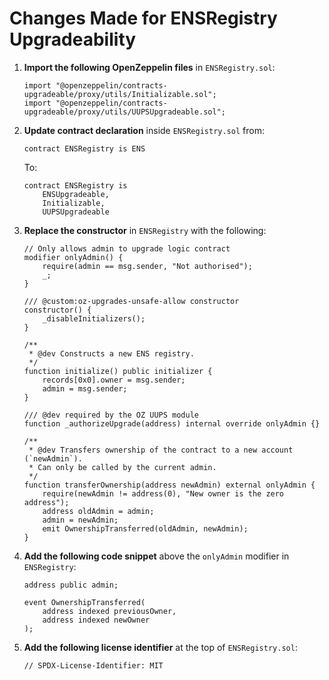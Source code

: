 # Changes Made for ENSRegistry Upgradeability

1. **Import the following OpenZeppelin files** in `ENSRegistry.sol`:

   ```solidity
   import "@openzeppelin/contracts-upgradeable/proxy/utils/Initializable.sol";
   import "@openzeppelin/contracts-upgradeable/proxy/utils/UUPSUpgradeable.sol";
   ```

2. **Update contract declaration** inside `ENSRegistry.sol` from:

   ```solidity
   contract ENSRegistry is ENS
   ```

   To:

   ```solidity
   contract ENSRegistry is
       ENSUpgradeable,
       Initializable,
       UUPSUpgradeable
   ```

3. **Replace the constructor** in `ENSRegistry` with the following:

   ```solidity
   // Only allows admin to upgrade logic contract
   modifier onlyAdmin() {
       require(admin == msg.sender, "Not authorised");
       _;
   }

   /// @custom:oz-upgrades-unsafe-allow constructor
   constructor() {
       _disableInitializers();
   }

   /**
    * @dev Constructs a new ENS registry.
    */
   function initialize() public initializer {
       records[0x0].owner = msg.sender;
       admin = msg.sender;
   }

   /// @dev required by the OZ UUPS module
   function _authorizeUpgrade(address) internal override onlyAdmin {}

   /**
    * @dev Transfers ownership of the contract to a new account (`newAdmin`).
    * Can only be called by the current admin.
    */
   function transferOwnership(address newAdmin) external onlyAdmin {
       require(newAdmin != address(0), "New owner is the zero address");
       address oldAdmin = admin;
       admin = newAdmin;
       emit OwnershipTransferred(oldAdmin, newAdmin);
   }
   ```

4. **Add the following code snippet** above the `onlyAdmin` modifier in `ENSRegistry`:

   ```solidity
   address public admin;

   event OwnershipTransferred(
       address indexed previousOwner,
       address indexed newOwner
   );
   ```

5. **Add the following license identifier** at the top of `ENSRegistry.sol`:
   ```solidity
   // SPDX-License-Identifier: MIT
   ```

